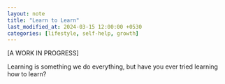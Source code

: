 ```yaml
---
layout: note
title: "Learn to Learn"
last_modified_at: 2024-03-15 12:00:00 +0530
categories: [lifestyle, self-help, growth]
---
```


[A WORK IN PROGRESS]

Learning is something we do everything, but have you ever tried learning how to learn?